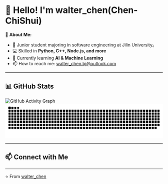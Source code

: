# 👋 Hello! I'm walter_chen(Chen-ChiShui)  

🔭 **About Me:**  
- 🚀 Junior student majoring in software engineering at Jilin University。
- 💻 Skilled in **Python, C++, Node.js, and more**  
- 🌱 Currently learning **AI & Machine Learning**  
- 📫 How to reach me: [walter_chen.bj@outlook.com](mailto:walter_chen.bj@outlook.com)  

---


## 📊 GitHub Stats  

![GitHub Activity Graph](https://github-readme-activity-graph.vercel.app/graph?username=ChenChiShui&theme=github-dark)
![GitHub Snake](https://github.com/ChenChiShui/ChenChiShui/blob/output/github-contribution-grid-snake.svg)

---

## 📫 Connect with Me  


---

⭐️ From [walter_chen](https://github.com/ChenChiShui)
